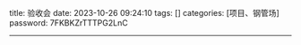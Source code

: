title: 验收会 
date: 2023-10-26 09:24:10 
tags: []
categories: [项目、钢管场]
password: 7FKBKZrTTTPG2LnC

---
 <!--more-->